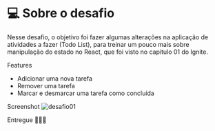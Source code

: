 # 💻 Sobre o desafio

Nesse desafio, o objetivo foi fazer algumas alterações na aplicação de atividades a fazer (Todo List), para treinar um pouco mais sobre manipulação do estado no React, que foi visto no capitulo 01 do Ignite.

Features
- Adicionar uma nova tarefa
- Remover uma tarefa
- Marcar e desmarcar uma tarefa como concluída

Screenshot
![desafio01](https://user-images.githubusercontent.com/18725901/118735092-1a99a400-b816-11eb-929d-db016ca2ed0e.png)

Entregue 🚀🚀🚀
